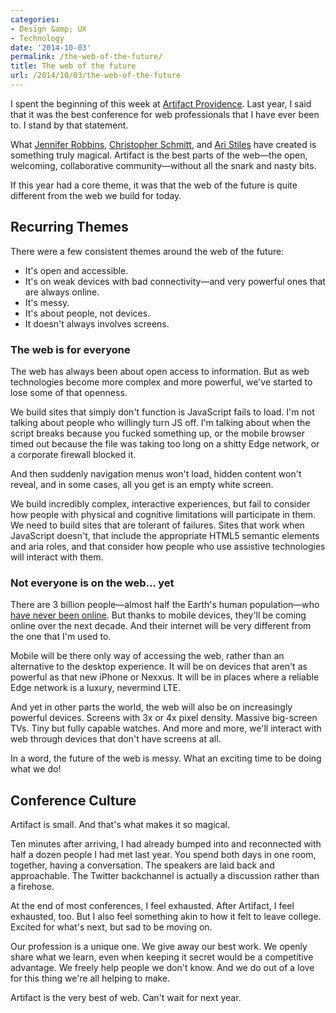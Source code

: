 ```yaml
---
categories:
- Design &amp; UX
- Technology
date: '2014-10-03'
permalink: /the-web-of-the-future/
title: The web of the future
url: /2014/10/03/the-web-of-the-future
---
```


I spent the beginning of this week at [Artifact Providence](http://artifactconf.com/). Last year, I said that it was the best conference for web professionals that I have ever been to. I stand by that statement.

What [Jennifer Robbins](https://twitter.com/jenville), [Christopher Schmitt](https://twitter.com/teleject), and [Ari Stiles](https://twitter.com/ari4nne) have created is something truly magical. Artifact is the best parts of the web&mdash;the open, welcoming, collaborative community&mdash;without all the snark and nasty bits.

If this year had a core theme, it was that the web of the future is quite different from the web we build for today.

<!--more-->

## Recurring Themes

There were a few consistent themes around the web of the future:

* It's open and accessible.
* It's on weak devices with bad connectivity&mdash;and very powerful ones that are always online.
* It's messy.
* It's about people, not devices.
* It doesn't always involves screens.

### The web is for everyone

The web has always been about open access to information. But as web technologies become more complex and more powerful, we've started to lose some of that openness.

We build sites that simply don't function is JavaScript fails to load. I'm not talking about people who willingly turn JS off. I'm talking about when the script breaks because you fucked something up, or the mobile browser timed out because the file was taking too long on a shitty Edge network, or a corporate firewall blocked it.

And then suddenly navigation menus won't load, hidden content won't reveal, and in some cases, all you get is an empty white screen.

We build incredibly complex, interactive experiences, but fail to consider how people with physical and cognitive limitations will participate in them. We need to build sites that are tolerant of failures. Sites that work when JavaScript doesn't, that include the appropriate HTML5 semantic elements and aria roles, and that consider how people who use assistive technologies will interact with them.

### Not everyone is on the web... yet

There are 3 billion people&mdash;almost half the Earth's human population&mdash;who [have never been online](http://webmeadow.com/blog/archives/201405/wait-what-how-enhance-your-responsive-process-with-content-questions). But thanks to mobile devices, they'll be coming online over the next decade. And their internet will be very different from the one that I'm used to.

Mobile will be there only way of accessing the web, rather than an alternative to the desktop experience. It will be on devices that aren't as powerful as that new iPhone or Nexxus. It will be in places where a reliable Edge network is a luxury, nevermind LTE.

And yet in other parts the world, the web will also be on increasingly powerful devices. Screens with 3x or 4x pixel density. Massive big-screen TVs. Tiny but fully capable watches. And more and more, we'll interact with web through devices that don't have screens at all.

In a word, the future of the web is messy. What an exciting time to be doing what we do!

## Conference Culture

Artifact is small. And that's what makes it so magical.

Ten minutes after arriving, I had already bumped into and reconnected with half a dozen people I had met last year. You spend both days in one room, together, having a conversation. The speakers are laid back and approachable. The Twitter backchannel is actually a discussion rather than a firehose.

At the end of most conferences, I feel exhausted. After Artifact, I feel exhausted, too. But I also feel something akin to how it felt to leave college. Excited for what's next, but sad to be moving on.

Our profession is a unique one. We give away our best work. We openly share what we learn, even when keeping it secret would be a competitive advantage. We freely help people we don't know. And we do out of a love for this thing we're all helping to make.

Artifact is the very best of web. Can't wait for next year.